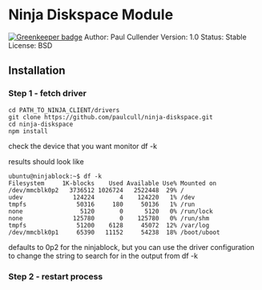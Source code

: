 Ninja Diskspace Module
======================

[![Greenkeeper badge](https://badges.greenkeeper.io/paulcull/ninja-diskspace.svg)](https://greenkeeper.io/)
Author: Paul Cullender
Version: 1.0
Status: Stable
License: BSD


## Installation
### Step 1 - fetch driver
```
cd PATH_TO_NINJA_CLIENT/drivers
git clone https://github.com/paulcull/ninja-diskspace.git
cd ninja-diskspace
npm install
```

check the device that you want monitor
df -k

results should look like
```
ubuntu@ninjablock:~$ df -k
Filesystem     1K-blocks    Used Available Use% Mounted on
/dev/mmcblk0p2   3736512 1026724   2522448  29% /
udev              124224       4    124220   1% /dev
tmpfs              50316     180     50136   1% /run
none                5120       0      5120   0% /run/lock
none              125780       0    125780   0% /run/shm
tmpfs              51200    6128     45072  12% /var/log
/dev/mmcblk0p1     65390   11152     54238  18% /boot/uboot
```
defaults to 0p2 for the ninjablock, but you can use the driver
configuration to change the string to search for in the
output from df -k

### Step 2 - restart process
